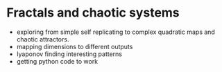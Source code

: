 # Fractals and chaotic systems

- exploring from simple self replicating to complex quadratic maps and chaotic attractors. 
- mapping dimensions to different outputs
- lyaponov finding interesting patterns
- getting python code to work 
